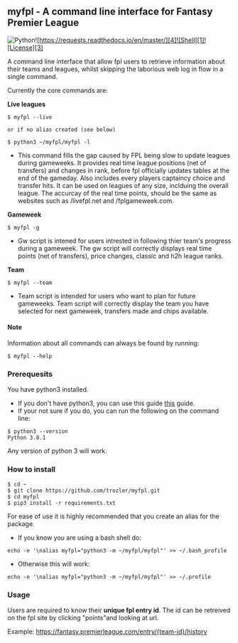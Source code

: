 ## myfpl - A command line interface for Fantasy Premier League

![Python][2]![https://requests.readthedocs.io/en/master/][4]![Shell][1]![License][3]

A command line interface that allow fpl users to retrieve information about their teams and leagues, whilst skipping the laborious web log in flow in a single command.

Currently the core commands are:

**Live leagues**

```
$ myfpl --live

or if no alias created (see below)

$ python3 ~/myfpl/myfpl -l
```

- This command fills the gap caused by FPL being slow to update leagues during gameweeks. It provides real time league positions (net of transfers) and changes in rank, before fpl officially updates tables at the end of the gameday. Also includes every players captaincy choice and transfer hits. It can be used on leagues of any size, inclduing the overall league.
  The accurcay of the real time points, should be the same as websites such as /livefpl.net and /fplgameweek.com.

**Gameweek**

```
$ myfpl -g
```

- Gw script is intened for users intrested in following thier team's progress during a gameweek. The gw script will correctly displays real time points (net of transfers), price changes, classic and h2h league ranks.

**Team**

```
$ myfpl --team
```

- Team script is intended for users who want to plan for future gameweeks. Team script will correctly display the team you have selected for next gameweek, transfers made and chips available.

#### Note

Information about all commands can always be found by running:

```
$ myfpl --help
```

### Prerequesits

You have python3 installed.

- If you don't have python3, you can use this guide [this](https://realpython.com/installing-python/#how-to-install-python-on-macos) guide.
- If your not sure if you do, you can run the following on the command line:

```
$ python3 --version
Python 3.8.1
```

Any version of python 3 will work.

### How to install

```
$ cd ~
$ git clone https://github.com/trozler/myfpl.git
$ cd myfpl
$ pip3 install -r requirements.txt
```

For ease of use it is highly recommended that you create an alias for the package.

- If you know you are using a bash shell do:

```
echo -e '\nalias myfpl="python3 -m ~/myfpl/myfpl"' >> ~/.bash_profile
```

- Otherwise this will work:

```
echo -e '\nalias myfpl="python3 -m ~/myfpl/myfpl"' >> ~/.profile
```

### Usage

Users are required to know their **unique fpl entry id**. The id can be retreived on the fpl site by clicking "points"and looking at url.

Example: https://fantasy.premierleague.com/entry/{team-id}/history

[1]: https://img.shields.io/badge/Shell-Bash-89e051
[2]: https://img.shields.io/badge/python-3-blue
[3]: https://img.shields.io/badge/license-MIT-orange
[4]: https://img.shields.io/badge/python-requests-%23da86c5
